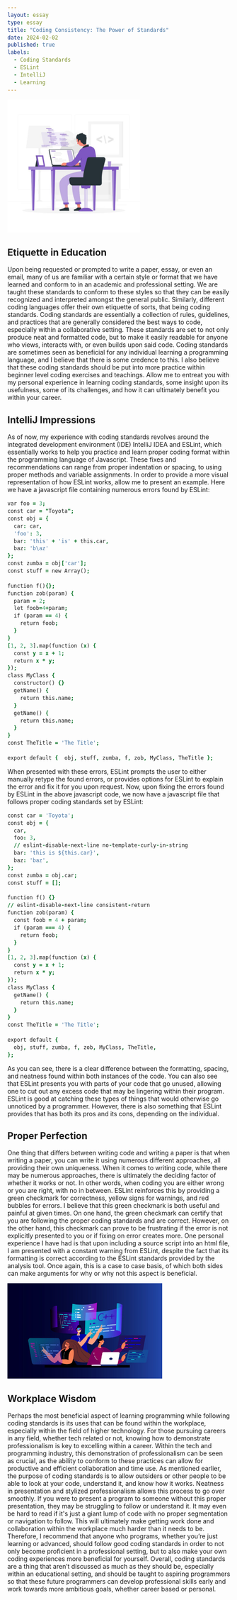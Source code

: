 ```yaml
---
layout: essay
type: essay
title: "Coding Consistency: The Power of Standards"
date: 2024-02-02
published: true
labels:
  - Coding Standards
  - ESLint
  - IntelliJ
  - Learning
---
```


<img width="300px" 
     class="rounded float-start pe-4" 
     src="../img/consistency/sitcode.jpeg" >

## Etiquette in Education

Upon being requested or prompted to write a paper, essay, or even an email, many of us are familiar with a certain style or format that we have learned and conform to in an academic and professional setting. We are taught these standards to conform to these styles so that they can be easily recognized and interpreted amongst the general public. Similarly, different coding languages offer their own etiquette of sorts, that being coding standards. Coding standards are essentially a collection of rules, guidelines, and practices that are generally considered the best ways to code, especially within a collaborative setting. These standards are set to not only produce neat and formatted code, but to make it easily readable for anyone who views, interacts with, or even builds upon said code. Coding standards are sometimes seen as beneficial for any individual learning a programming language, and I believe that there is some credence to this. I also believe that these coding standards should be put into more practice within beginner level coding exercises and teachings. Allow me to entreat you with my personal experience in learning coding standards, some insight upon its usefulness, some of its challenges, and how it can ultimately benefit you within your career.

## IntelliJ Impressions

As of now, my experience with coding standards revolves around the integrated development environment (IDE) IntelliJ IDEA and ESLint, which essentially works to help you practice and learn proper coding format within the programming language of Javascript. These fixes and recommendations can range from proper indentation or spacing, to using proper methods and variable assignments. In order to provide a more visual representation of how ESLint works, allow me to present an example. Here we have a javascript file containing numerous errors found by ESLint:
```j
var foo = 3;
const car = "Toyota";
const obj = {
  car: car,
  'foo': 3,
  bar: 'this' + 'is' + this.car,
  baz: 'b\az'
};
const zumba = obj['car'];
const stuff = new Array();

function f(){};
function zob(param) {
  param = 2;
  let foob=4+param;
  if (param == 4) {
    return foob;
  }
}
[1, 2, 3].map(function (x) {
  const y = x + 1;
  return x * y;
});
class MyClass {
  constructor() {}
  getName() {
    return this.name;
  }
  getName() {
    return this.name;
  }
}
const TheTitle = 'The Title';

export default {  obj, stuff, zumba, f, zob, MyClass, TheTitle };
```
When presented with these errors, ESLint prompts the user to either manually retype the found errors, or provides options for ESLint to explain the error and fix it for you upon request. Now, upon fixing the errors found by ESLint in the above javascript code, we now have a javascript file that follows proper coding standards set by ESLint:
```j
const car = 'Toyota';
const obj = {
  car,
  foo: 3,
  // eslint-disable-next-line no-template-curly-in-string
  bar: 'this is ${this.car}',
  baz: 'baz',
};
const zumba = obj.car;
const stuff = [];

function f() {}
// eslint-disable-next-line consistent-return
function zob(param) {
  const foob = 4 + param;
  if (param === 4) {
    return foob;
  }
}
[1, 2, 3].map(function (x) {
  const y = x + 1;
  return x * y;
});
class MyClass {
  getName() {
    return this.name;
  }
}
const TheTitle = 'The Title';

export default {
  obj, stuff, zumba, f, zob, MyClass, TheTitle,
};
```
As you can see, there is a clear difference between the formatting, spacing, and neatness found within both instances of the code. You can also see that ESLint presents you with parts of your code that go unused, allowing one to cut out any excess code that may be lingering within their program. ESLint is good at catching these types of things that would otherwise go unnoticed by a programmer.  However, there is also something that ESLint provides that has both its pros and its cons, depending on the individual.


## Proper Perfection

One thing that differs between writing code and writing a paper is that when writing a paper, you can write it using numerous different approaches, all providing their own uniqueness. When it comes to writing code, while there may be numerous approaches, there is ultimately the deciding factor of whether it works or not. In other words, when coding you are either wrong or you are right, with no in between. ESLint reinforces this by providing a green checkmark for correctness, yellow signs for warnings, and red bubbles for errors. I believe that this green checkmark is both useful and painful at given times. On one hand, the green checkmark can certify that you are following the proper coding standards and are correct. However, on the other hand, this checkmark can prove to be frustrating if the error is not explicitly presented to you or if fixing on error creates more. One personal experience I have had is that upon including a source script into an html file, I am presented with a constant warning from ESLint, despite the fact that its formatting is correct according to the ESLint standards provided by the analysis tool. Once again, this is a case to case basis, of which both sides can make arguments for why or why not this aspect is beneficial.

<img width="350px" 
     class="rounded float-start pe-4" 
     src="../img/consistency/codeworkplace.jpeg" >

## Workplace Wisdom 

Perhaps the most beneficial aspect of learning programming while following coding standards is its uses that can be found within the workplace, especially within the field of higher technology. For those pursuing careers in any field, whether tech related or not, knowing how to demonstrate professionalism is key to excelling within a career. Within the tech and programming industry, this demonstration of professionalism can be seen as crucial, as the ability to conform to these practices can allow for productive and efficient collaboration and time use. As mentioned earlier, the purpose of coding standards is to allow outsiders or other people to be able to look at your code, understand it, and know how it works. Neatness in presentation and stylized professionalism allows this process to go over smoothly. If you were to present a program to someone without this proper presentation, they may be struggling to follow or understand it. It may even be hard to read if it's just a giant lump of code with no proper segmentation or navigation to follow. This will ultimately make getting work done and collaboration within the workplace much harder than it needs to be. Therefore, I recommend that anyone who programs, whether you’re just learning or advanced, should follow good coding standards in order to not only become proficient in a professional setting, but to also make your own coding experiences more beneficial for yourself. Overall, coding standards are a thing that aren’t discussed as much as they should be, especially within an educational setting, and should be taught to aspiring programmers so that these future programmers can develop professional skills early and work towards more ambitious goals, whether career based or personal.
